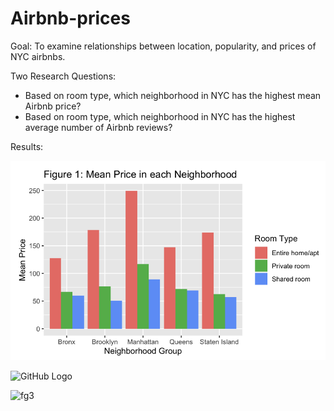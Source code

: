 # Airbnb-prices
Goal: To examine relationships between location, popularity, and prices of NYC airbnbs. 

Two Research Questions:
* Based on room type, which neighborhood in NYC has the highest mean Airbnb price?
* Based on room type, which neighborhood in NYC has the highest average number of Airbnb reviews?

Results: 

![GitHub Logo](/fg1.png)

![GitHub Logo](/images/fg2.png)

![fg3](/images/fg3.png)
